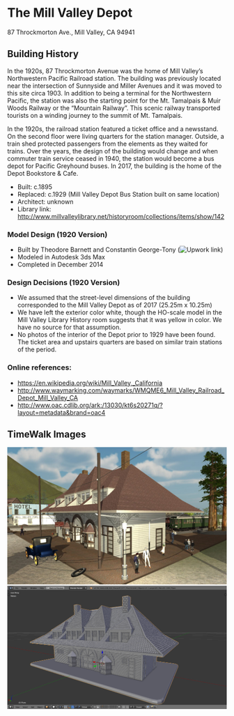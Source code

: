 # The Mill Valley Depot
87 Throckmorton Ave., Mill Valley, CA 94941

## Building History

In the 1920s, 87 Throckmorton Avenue was the home of Mill Valley’s Northwestern Pacific Railroad station. The building was previously located near the intersection of Sunnyside and Miller Avenues and it was moved to this site circa 1903. In addition to being a terminal for the Northwestern Pacific, the station was also the starting point for the Mt. Tamalpais & Muir Woods Railway or the “Mountain Railway”. This scenic railway transported tourists on a winding journey to the summit of Mt. Tamalpais. 

In the 1920s, the railroad station featured a ticket office and a newsstand. On the second floor were living quarters for the station manager. Outside, a train shed protected passengers from the elements as they waited for trains. Over the years, the design of the building would change and when commuter train service ceased in 1940, the station would become a bus depot for Pacific Greyhound buses. In 2017, the building is the home of the Depot Bookstore & Cafe.

- Built: c.1895
- Replaced: c.1929 (Mill Valley Depot Bus Station built on same location)
- Architect: unknown
- Library link: http://www.millvalleylibrary.net/historyroom/collections/items/show/142

### Model Design (1920 Version)
- Built by Theodore Barnett and Constantin George-Tony (![Upwork link](https://www.upwork.com/freelancers/~01b75f9a77ff2adbfa))
- Modeled in Autodesk 3ds Max
- Completed in December 2014

### Design Decisions (1920 Version)
- We assumed that the street-level dimensions of the building corresponded to the Mill Valley Depot as of 2017 (25.25m x 10.25m)
- We have left the exterior color white, though the HO-scale model in the Mill Valley Library History room suggests that it was yellow in color.  We have no source for that assumption.
- No photos of the interior of the Depot prior to 1929 have been found.  The ticket area and upstairs quarters are based on similar train stations of the period.

### Online references:
- https://en.wikipedia.org/wiki/Mill_Valley,_California
- http://www.waymarking.com/waymarks/WMQME6_Mill_Valley_Railroad_Depot_Mill_Valley_CA
- http://www.oac.cdlib.org/ark:/13030/kt6s20271q/?layout=metadata&brand=oac4

## TimeWalk Images

![TimeWalk Unity Model](https://github.com/TimeWalkOrg/building-mill-valley-ca-train-depot/blob/master/Depot%20-%20TimeWalk%20Unity%20model.JPG)
![3D Printer Model](https://github.com/TimeWalkOrg/building-mill-valley-ca-train-depot/blob/master/Depot%203D%20Printer%20Model.png)

